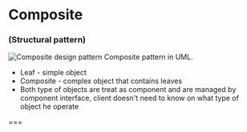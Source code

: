 # Composite
### (Structural pattern)

![Composite design pattern](https://upload.wikimedia.org/wikipedia/commons/5/5a/Composite_UML_class_diagram_%28fixed%29.svg)
Composite pattern in UML.

* Leaf - simple object
* Composite - complex object that contains leaves
* Both type of objects are treat as component and are managed by component interface, client doesn't need to know on
what type of object he operate

===
